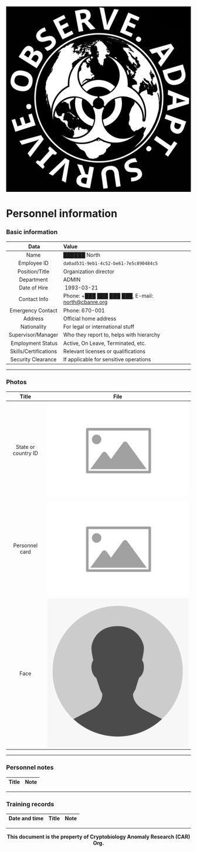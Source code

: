 ![CAR Org. Logo](/media/car_logo.png)

# Personnel information

### Basic information

| Data | Value |
| :---: | :--- |
| Name | ██████ North |
| Employee ID | `da0ad531-9eb1-4c52-be61-7e5c890484c5` |
| Position/Title | Organization director |
| Department | ADMIN |
| Date of Hire | 1993-03-21 |
| Contact Info | Phone: +███ ███ ███ ███, E-mail: north@cbanre.org |
| Emergency Contact | Phone: 670-001 |
| Address | Official home address |
| Nationality | For legal or international stuff |
| Supervisor/Manager | Who they report to, helps with hierarchy |
| Employment Status | Active, On Leave, Terminated, etc. |
| Skills/Certifications | Relevant licenses or qualifications |
| Security Clearance | If applicable for sensitive operations |

---

### Photos

| Title | File |
| :---: | :---: |
| State or country ID | ![ID](/media/placeholder_image.png) |
| Personnel card | ![ID](/media/placeholder_image.png) |
| Face | ![ID](/media/placeholder_person.png) |

---

### Personnel notes

| Title | Note |
| :---: | :--- |

---

### Training records

| Date and time | Title | Note |
| :---: | :--- | :--- |

---

**<p align="center">This document is the property of Cryptobiology Anomaly Research (CAR) Org.</p>**